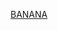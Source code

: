 [BANANA](https://www.google.com/search?q=banana&source=hp&ei=GacTZPG5Ee3d5OUPs-qf-Ak&iflsig=AK50M_UAAAAAZBO1KcnoNE6KrqbgSzLmYTOqK7Z2TD9t&ved=0ahUKEwixquaDzuH9AhXtLrkGHTP1B58Q4dUDCAguact=5&oq=banana&gs_lcp=Cgdnd3Mtd2l6EAMyBQguEJECMgUILhCRAjIKCC4QxwEQ0QMQQzIFCAAQgAQyCwguEIAEEMcBEK8BMggILhCABBDUAjIFCC4QgAQyBQgAEIAEMggILhCABBDUAjIFCC4QgAQ6BQgAEJECOgQIABBDOgsILhCABBDHARDRA1DqBVjuDWC-EGgBcAB4AIABjAGIAeUFkgEDMC42mAEAoAEBsAEA&sclient=gws-wiz)